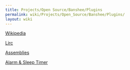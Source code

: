 ```yaml
---
title: Projects/Open Source/Banshee/Plugins
permalink: wiki/Projects/Open_Source/Banshee/Plugins/
layout: wiki
---
```


[Wikipedia](/wiki/Projects/Open_Source/Banshee/Plugins/Wikipedia "wikilink")

[Lirc](/wiki/Projects/Open_Source/Banshee/Plugins/Lirc "wikilink")

[Assemblies](/wiki/Projects/Open_Source/Banshee/Plugins/Assemblies "wikilink")

[Alarm & Sleep
Timer](/wiki/Projects/Open_Source/Banshee/Plugins/Alarm_&_Sleep_Timer "wikilink")
